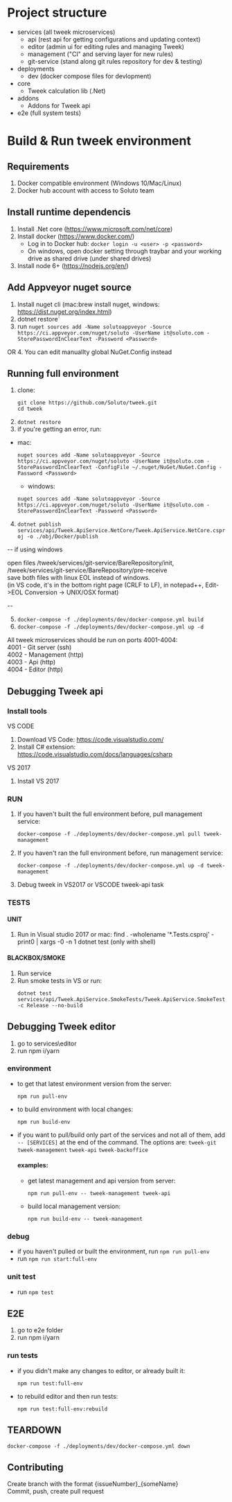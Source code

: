 # Project structure

- services (all tweek microservices)
   - api (rest api for getting configurations and updating context)
   - editor (admin ui for editing rules and managing Tweek)
   - management ("CI" and serving layer for new rules)
   - git-service (stand along git rules repository for dev & testing)
- deployments
   - dev (docker compose files for devlopment)
- core
   - Tweek calculation lib (.Net)
- addons
   - Addons for Tweek api
- e2e (full system tests)

# Build & Run tweek environment

## Requirements 
1. Docker compatible environment  (Windows 10/Mac/Linux)
2. Docker hub account with access to Soluto team

## Install runtime dependencis
1. Install .Net core (https://www.microsoft.com/net/core)
2. Install docker (https://www.docker.com/)
   - Log in to Docker hub: `docker login -u <user> -p <password>`
   - On windows, open docker setting through traybar and your working drive as shared drive (under shared drives)
3. Install node 6+ (https://nodejs.org/en/)

## Add Appveyor nuget source
1. Install nuget cli (mac:brew install nuget, windows: https://dist.nuget.org/index.html)
2. dotnet restore`
3. run `nuget sources add -Name solutoappveyor -Source https://ci.appveyor.com/nuget/soluto -UserName it@soluto.com -StorePasswordInClearText -Password <Password>`

OR
4. You can edit manuallty global NuGet.Config instead

## Running full environment
1. clone:
   ```
   git clone https://github.com/Soluto/tweek.git
   cd tweek
   ```
2. `dotnet restore`
3.  if you're getting an error, run:
- mac: 
   ```
   nuget sources add -Name solutoappveyor -Source https://ci.appveyor.com/nuget/soluto -UserName it@soluto.com -StorePasswordInClearText -ConfigFile ~/.nuget/NuGet/NuGet.Config -Password <Password>
   ```
   - windows:
   ```
   nuget sources add -Name solutoappveyor -Source https://ci.appveyor.com/nuget/soluto -UserName it@soluto.com -StorePasswordInClearText -Password <Password>
   ```
   
4. `dotnet publish services/api/Tweek.ApiService.NetCore/Tweek.ApiService.NetCore.csproj -o ./obj/Docker/publish`  

-- if using windows  

open files /tweek/services/git-service/BareRepository/init, /tweek/services/git-service/BareRepository/pre-receive  
save both files with linux EOL instead of windows.  
(in VS code, it's in the bottom right page (CRLF to LF), in notepad++, Edit->EOL Conversion ->  UNIX/OSX format) 

--  

5. `docker-compose -f ./deployments/dev/docker-compose.yml build`
6. `docker-compose -f ./deployments/dev/docker-compose.yml up -d`

All tweek microservices should be run on ports 4001-4004:  
4001 - Git server (ssh)  
4002 - Management (http)  
4003 - Api (http)  
4004 - Editor (http)  

## Debugging Tweek api

### Install tools
VS CODE
1. Download VS Code: https://code.visualstudio.com/
2. Install C# extension: https://code.visualstudio.com/docs/languages/csharp

VS 2017
1. Install VS 2017

### RUN
1. If you haven't built the full environment before, pull management service: 
   ```
   docker-compose -f ./deployments/dev/docker-compose.yml pull tweek-management
   ```
2. If you haven't ran the full environment before, run management service: 
   ```
   docker-compose -f ./deployments/dev/docker-compose.yml up -d tweek-management
   ```
3. Debug tweek in VS2017 or VSCODE tweek-api task

### TESTS

#### UNIT
1. Run in Visual studio 2017 
or
mac: find . -wholename '*.Tests.csproj' -print0 | xargs -0 -n 1 dotnet test (only with shell)

#### BLACKBOX/SMOKE
1. Run service
2. Run smoke tests in VS or run:
   ```
   dotnet test services/api/Tweek.ApiService.SmokeTests/Tweek.ApiService.SmokeTests.csproj -c Release --no-build
   ```

## Debugging Tweek editor
1. go to services\editor
2. run npm i/yarn

### environment
- to get that latest environment version from the server:
   ```
   npm run pull-env
   ```
- to build environment with local changes:
   ```
   npm run build-env
   ```
- if you want to pull/build only part of the services and not all of them, add `-- [SERVICES]` at the end of the command.
   The options are: `tweek-git` `tweek-management` `tweek-api` `tweek-backoffice`
   #### examples:
   - get latest management and api version from server: 
      ```
      npm run pull-env -- tweek-management tweek-api
      ```
   - build local management version: 
      ```
      npm run build-env -- tweek-management
      ```

### debug
- if you haven't pulled or built the environment, run `npm run pull-env`
- run `npm run start:full-env`

### unit test
- run `npm test`

## E2E
1. go to e2e folder
2. run npm i/yarn

### run tests
- if you didn't make any changes to editor, or already built it:
   ```
   npm run test:full-env
   ```
- to rebuild editor and then run tests:
   ```
   npm run test:full-env:rebuild
   ```

## TEARDOWN
```
docker-compose -f ./deployments/dev/docker-compose.yml down
```

## Contributing 
Create branch with the format {issueNumber}_{someName}  
Commit, push, create pull request


